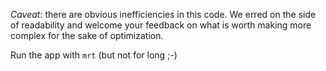 *Caveat*: there are obvious inefficiencies in this code. We erred on the side of
readability and welcome your feedback on what is worth making more complex for
the sake of optimization.

Run the app with `mrt` (but not for long ;-)